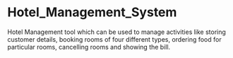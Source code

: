 # Hotel_Management_System
Hotel Management tool which can be used to manage activities like storing customer details, booking rooms of four different types, ordering food for particular rooms, cancelling rooms and showing the bill.
